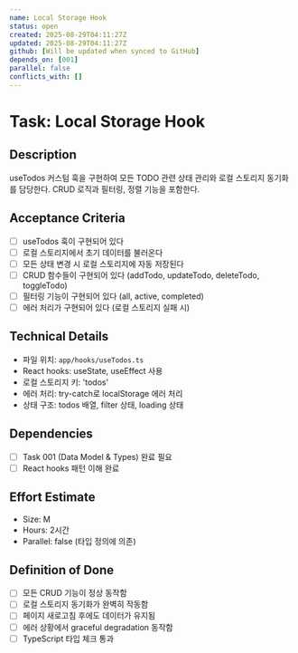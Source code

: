 ```yaml
---
name: Local Storage Hook
status: open
created: 2025-08-29T04:11:27Z
updated: 2025-08-29T04:11:27Z
github: [Will be updated when synced to GitHub]
depends_on: [001]
parallel: false
conflicts_with: []
---
```


# Task: Local Storage Hook

## Description
useTodos 커스텀 훅을 구현하여 모든 TODO 관련 상태 관리와 로컬 스토리지 동기화를 담당한다. CRUD 로직과 필터링, 정렬 기능을 포함한다.

## Acceptance Criteria
- [ ] useTodos 훅이 구현되어 있다
- [ ] 로컬 스토리지에서 초기 데이터를 불러온다
- [ ] 모든 상태 변경 시 로컬 스토리지에 자동 저장된다
- [ ] CRUD 함수들이 구현되어 있다 (addTodo, updateTodo, deleteTodo, toggleTodo)
- [ ] 필터링 기능이 구현되어 있다 (all, active, completed)
- [ ] 에러 처리가 구현되어 있다 (로컬 스토리지 실패 시)

## Technical Details
- 파일 위치: `app/hooks/useTodos.ts`
- React hooks: useState, useEffect 사용
- 로컬 스토리지 키: 'todos'
- 에러 처리: try-catch로 localStorage 에러 처리
- 상태 구조: todos 배열, filter 상태, loading 상태

## Dependencies
- [ ] Task 001 (Data Model & Types) 완료 필요
- [ ] React hooks 패턴 이해 완료

## Effort Estimate
- Size: M
- Hours: 2시간
- Parallel: false (타입 정의에 의존)

## Definition of Done
- [ ] 모든 CRUD 기능이 정상 동작함
- [ ] 로컬 스토리지 동기화가 완벽히 작동함
- [ ] 페이지 새로고침 후에도 데이터가 유지됨
- [ ] 에러 상황에서 graceful degradation 동작함
- [ ] TypeScript 타입 체크 통과